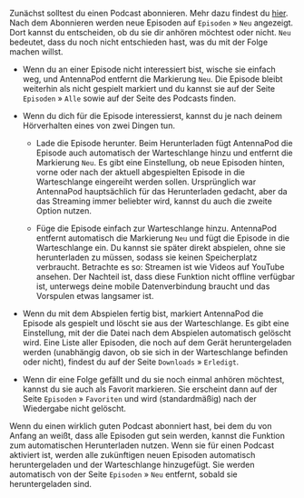 Zunächst solltest du einen Podcast abonnieren. Mehr dazu findest du [hier](/documentation/getting-started/subscribe). Nach dem Abonnieren werden neue Episoden auf `Episoden` » `Neu` angezeigt. Dort kannst du entscheiden, ob du sie dir anhören möchtest oder nicht. `Neu` bedeutet, dass du noch nicht entschieden hast, was du mit der Folge machen willst.

- Wenn du an einer Episode nicht interessiert bist, wische sie einfach weg, und AntennaPod entfernt die Markierung `Neu`. Die Episode bleibt weiterhin als nicht gespielt markiert und du kannst sie auf der Seite `Episoden` » `Alle` sowie auf der Seite des Podcasts finden.

- Wenn du dich für die Episode interessierst, kannst du je nach deinem Hörverhalten eines von zwei Dingen tun.

   - Lade die Episode herunter. Beim Herunterladen fügt AntennaPod die Episode auch automatisch der Warteschlange hinzu und entfernt die Markierung `Neu`. Es gibt eine Einstellung, ob neue Episoden hinten, vorne oder nach der aktuell abgespielten Episode in die Warteschlange eingereiht werden sollen. Ursprünglich war AntennaPod hauptsächlich für das Herunterladen gedacht, aber da das Streaming immer beliebter wird, kannst du auch die zweite Option nutzen.

   - Füge die Episode einfach zur Warteschlange hinzu. AntennaPod entfernt automatisch die Markierung `Neu` und fügt die Episode in die Warteschlange ein. Du kannst sie später direkt abspielen, ohne sie herunterladen zu müssen, sodass sie keinen Speicherplatz verbraucht. Betrachte es so: Streamen ist wie Videos auf YouTube ansehen. Der Nachteil ist, dass diese Funktion nicht offline verfügbar ist, unterwegs deine mobile Datenverbindung braucht und das Vorspulen etwas langsamer ist.

- Wenn du mit dem Abspielen fertig bist, markiert AntennaPod die Episode als gespielt und löscht sie aus der Warteschlange. Es gibt eine Einstellung, mit der die Datei nach dem Abspielen automatisch gelöscht wird. Eine Liste aller Episoden, die noch auf dem Gerät heruntergeladen werden (unabhängig davon, ob sie sich in der Warteschlange befinden oder nicht), findest du auf der Seite `Downloads` » `Erledigt`.

- Wenn dir eine Folge gefällt und du sie noch einmal anhören möchtest, kannst du sie auch als Favorit markieren. Sie erscheint dann auf der Seite `Episoden` » `Favoriten` und wird (standardmäßig) nach der Wiedergabe nicht gelöscht.

Wenn du einen wirklich guten Podcast abonniert hast, bei dem du von Anfang an weißt, dass alle Episoden gut sein werden, kannst die Funktion zum automatischen Herunterladen nutzen. Wenn sie für einen Podcast aktiviert ist, werden alle zukünftigen neuen Episoden automatisch heruntergeladen und der Warteschlange hinzugefügt. Sie werden automatisch von der Seite `Episoden` » `Neu` entfernt, sobald sie heruntergeladen sind.
